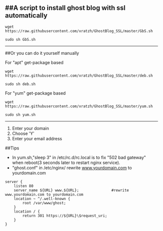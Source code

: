 ##A script to install ghost blog with ssl automatically
------

```
wget https://raw.githubusercontent.com/xratzh/GhostBlog_SSL/master/GbS.sh  

sudo sh GbS.sh

```
------  



##Or you can do it yourself manually

For "apt" get-package based
```
wget https://raw.githubusercontent.com/xratzh/GhostBlog_SSL/master/deb.sh  

sudo sh deb.sh
```  

For "yum" get-package based
```
wget https://raw.githubusercontent.com/xratzh/GhostBlog_SSL/master/yum.sh  

sudo sh yum.sh
```  

------
1. Enter your domain
2. Choose 'Y'
3. Enter your email address  


##Tips  

* In yum.sh,"sleep 3" in /etc/rc.d/rc.local is to fix "502 bad gateway" when reboot(3 seconds later to restart nginx service).  
* "ghost.conf" in /etc/nginx/ rewrite www.yourdomain.com to yourdomain.com
```
server {
    listen 80
    server_name ${URL} www.${URL};               #rewrite www.yourdomain.com to yourdomain.com
    location ~ ^/.well-known {
        root /var/www/ghost;
    }
    location / {
        return 301 https://${URL}\$request_uri;
    }
}
```
